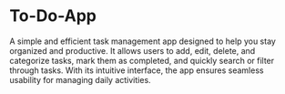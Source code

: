 # To-Do-App
A simple and efficient task management app designed to help you stay organized and productive. It allows users to add, edit, delete, and categorize tasks, mark them as completed, and quickly search or filter through tasks. With its intuitive interface, the app ensures seamless usability for managing daily activities.
